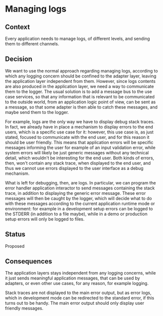 # Managing logs


## Context

Every application needs to manage logs, of different levels, and sending them to different channels.


## Decision

We want to use the normal approach regarding managing logs, according to which any logging concern should be confined to the adapter layer, leaving the application layer independent from them. However, since logs contents are also produced in the application layer, we need a way to communicate them to the logger. The usual solution is to add a message bus to the use case services, so that any information that is relevant to be communicated to the outside world, from an application logic point of view, can be sent as a message, so that some adapter is then able to catch these messages, and maybe send them to the logger.

For example, logs are the only way we have to display debug stack traces. In fact, we already have in place a mechanism to display errors to the end users, which is a specific use case for it: however, this use case is, as just stated, focused to communicate with the end user, and for this reason it should be user friendly. This means that application errors will be specific messages informing the user for example of an input validation error, while system errors will likely be just generic messages without any technical detail, which wouldn't be interesting for the end user. Both kinds of errors, then, won't contain any stack trace, when displayed to the end user, and thus we cannot use errors displayed to the user interface as a debug mechanism.

What is left for debugging, then, are logs. In particular, we can program the error handler application interactor to send messages containing the stack trace, in addition to displaying the generic error message. These error messages will then be caught by the logger, which will decide what to do with these messages according to the current application runtime mode or environment: for example in a development setup errors can be logged to the STDERR (in addition to a file maybe), while in a demo or production setup errors will only be logged to files.


## Status

Proposed


## Consequences

The application layers stays independent from any logging concerns, while it just sends meaningful application messages, that can be used by adapters, or even other use cases, for any reason, for example logging.

Stack traces are not displayed to the main error output, but as error logs, which in development mode can be redirected to the standard error, if this turns out to be handy. The main error output should only display user friendly messages.
